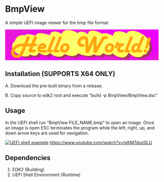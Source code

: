 
# BmpView
A simple UEFI image viewer for the bmp file format.

![Hello world](https://github.com/ArcherPergande/BmpView/blob/main/Images/HelloWorld.bmp?raw=true)

Installation (SUPPORTS X64 ONLY)
-----------------------------------------------------
A. Download the pre-built binary from a release.

B. Copy source to edk2 root and execute “build -p BmpView/BmpView.dsc”

Usage
-----------------------------------------------------
In the UEFI shell run “BmpView FILE_NAME.bmp” to open an image. Once an image is open ESC terminates the program while the left, right, up, and down arrow keys are used for navigation.

[![UEFI shell example](https://img.youtube.com/vi/txKM7doz0LU/0.jpg)](https://www.youtube.com/watch?v=txKM7doz0LU)
https://www.youtube.com/watch?v=txKM7doz0LU

Dependencies
-----------------------------------------------------
1. EDK2 (Building)
2. UEFI Shell Environment (Runtime)
